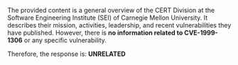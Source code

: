 The provided content is a general overview of the CERT Division at the Software Engineering Institute (SEI) of Carnegie Mellon University. It describes their mission, activities, leadership, and recent vulnerabilities they have published. However, there is **no information related to CVE-1999-1306** or any specific vulnerability.

Therefore, the response is: **UNRELATED**